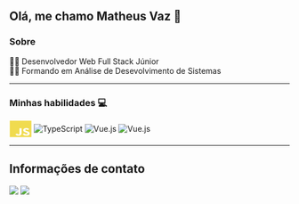 <h2>Olá, me chamo Matheus Vaz 👋</h2>

### Sobre
🧑‍💻 Desenvolvedor Web Full Stack Júnior
<br>
🧑‍🎓 Formando em Análise de Desevolvimento de Sistemas
<hr>

### Minhas habilidades 💻
<span style="display: inline_block">
  <img align="center" alt="JavaScript" height="30" width="40" src="https://raw.githubusercontent.com/devicons/devicon/master/icons/javascript/javascript-plain.svg">
  <img align="center" alt="TypeScript" height="30" width="40" src="https://cdn.jsdelivr.net/gh/devicons/devicon/icons/typescript/typescript-original.svg">
  <img align="center" alt="Vue.js" height="30" width="40" src="https://cdn.jsdelivr.net/gh/devicons/devicon/icons/vuejs/vuejs-original.svg">
  <img align="center" alt="Vue.js" height="30" width="40" src="https://cdn.jsdelivr.net/gh/devicons/devicon/icons/nodejs/nodejs-original.svg" />
  <!--<img align="center" alt="Node.js" height="30" width="40" src="https://cdn.jsdelivr.net/gh/devicons/devicon/icons/nodejs/nodejs-original-wordmark.svg">-->
</span>

<hr>

## Informações de contato
<div> 
  <a href="mailto:matheus.vs.br@gmail.com"><img src="https://img.shields.io/badge/Gmail-D14836?style=for-the-badge&logo=gmail&logoColor=white" target="_blank"></a>
  <a href="https://www.linkedin.com/in/matheus--nogueira/" target="_blank"><img src="https://img.shields.io/badge/-LinkedIn-%230077B5?style=for-the-badge&logo=linkedin&logoColor=white" target="_blank"></a> 
</div>
